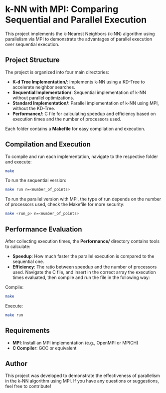 # k-NN with MPI: Comparing Sequential and Parallel Execution

This project implements the k-Nearest Neighbors (k-NN) algorithm using parallelism via MPI to demonstrate the advantages of parallel execution over sequential execution.

## Project Structure

The project is organized into four main directories:

- **K-d Tree Implementation/**: Implements k-NN using a KD-Tree to accelerate neighbor searches.
- **Sequential Implementation/**: Sequential implementation of k-NN without parallel optimizations.
- **Standard Implementation/**: Parallel implementation of k-NN using MPI, without the KD-Tree.
- **Performance/**: C file for calculating speedup and efficiency based on execution times and the number of processors used.

Each folder contains a **Makefile** for easy compilation and execution.

## Compilation and Execution

To compile and run each implementation, navigate to the respective folder and execute:

```bash
make
```

To run the sequential version:
```bash
make run n=<number_of_points>
```

To run the parallel version with MPI, the type of run depends on the number of processors used, check the Makefile for more security:
```bash
make <run_p> n=<number_of_points>
```

## Performance Evaluation

After collecting execution times, the **Performance/** directory contains tools to calculate:
- **Speedup**: How much faster the parallel execution is compared to the sequential one.
- **Efficiency**: The ratio between speedup and the number of processors used.
Navigate the C file, and insert in the correct array the execution times evaluated, then compile and run the file in the following way:

Compile:
```bash
make
```

Execute:
```bash
make run
```

## Requirements

- **MPI**: Install an MPI implementation (e.g., OpenMPI or MPICH)
- **C Compiler**: GCC or equivalent

## Author
This project was developed to demonstrate the effectiveness of parallelism in the k-NN algorithm using MPI. If you have any questions or suggestions, feel free to contribute!

